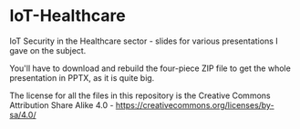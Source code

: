 # IoT-Healthcare
IoT Security in the Healthcare sector - slides for various presentations I gave on the subject.

You'll have to download and rebuild the four-piece ZIP file to get the whole presentation in PPTX, as it is quite big.


The license for all the files in this repository is the Creative Commons Attribution Share Alike 4.0 - https://creativecommons.org/licenses/by-sa/4.0/
